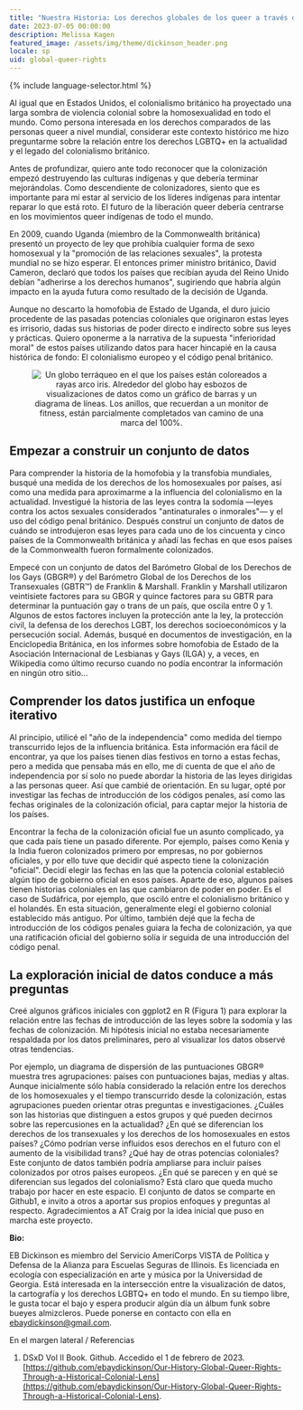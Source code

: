 ```yaml
---
title: "Nuestra Historia: Los derechos globales de los queer a través de una lente histórica colonial"
date: 2023-07-05 00:00:00
description: Melissa Kagen
featured_image: /assets/img/theme/dickinson_header.png
locale: sp
uid: global-queer-rights
---
```


{% include language-selector.html %}

Al igual que en Estados Unidos, el colonialismo británico ha proyectado una larga sombra de violencia colonial sobre la homosexualidad en todo el mundo. Como persona interesada en los derechos comparados de las personas queer a nivel mundial, considerar este contexto histórico me hizo preguntarme sobre la relación entre los derechos LGBTQ+ en la actualidad y el legado del colonialismo británico.

Antes de profundizar, quiero ante todo reconocer que la colonización empezó destruyendo las culturas indígenas y que debería terminar mejorándolas. Como descendiente de colonizadores, siento que es importante para mí estar al servicio de los líderes indígenas para intentar reparar lo que está roto. El futuro de la liberación queer debería centrarse en los movimientos queer indígenas de todo el mundo.

En 2009, cuando Uganda (miembro de la Commonwealth británica) presentó un proyecto de ley que prohibía cualquier forma de sexo homosexual y la "promoción de las relaciones sexuales", la protesta mundial no se hizo esperar. El entonces primer ministro británico, David Cameron, declaró que todos los países que recibían ayuda del Reino Unido debían "adherirse a los derechos humanos", sugiriendo que habría algún impacto en la ayuda futura como resultado de la decisión de Uganda.

Aunque no descarto la homofobia de Estado de Uganda, el duro juicio procedente de las pasadas potencias coloniales que originaron estas leyes es irrisorio, dadas sus historias de poder directo e indirecto sobre sus leyes y prácticas. Quiero oponerme a la narrativa de la supuesta "inferioridad moral" de estos países utilizando datos para hacer hincapié en la causa histórica de fondo: El colonialismo europeo y el código penal británico.

<center>
<figure>
	<img src="../assets/img/theme/dickinson_figure1.png" alt="Un globo terráqueo en el que los países están coloreados a rayas arco iris. Alrededor del globo hay esbozos de visualizaciones de datos como un gráfico de barras y un diagrama de líneas. Los anillos, que recuerdan a un monitor de fitness, están parcialmente completados van camino de una marca del 100%.">
</figure>
</center>

## Empezar a construir un conjunto de datos

Para comprender la historia de la homofobia y la transfobia mundiales, busqué una medida de los derechos de los homosexuales por países, así como una medida para aproximarme a la influencia del colonialismo en la actualidad.
Investigué la historia de las leyes contra la sodomía —leyes contra los actos sexuales considerados "antinaturales o inmorales"— y el uso del código penal británico. Después construí un conjunto de datos de cuándo se introdujeron esas leyes para cada uno de los cincuenta y cinco países de la Commonwealth británica y añadí las fechas en que esos países de la Commonwealth fueron formalmente colonizados.

Empecé con un conjunto de datos del Barómetro Global de los Derechos de los Gays (GBGR®) y del Barómetro Global de los Derechos de los Transexuales (GBTR™) de Franklin & Marshall. Franklin y Marshall utilizaron veintisiete factores para su GBGR y quince factores para su GBTR para determinar la puntuación gay o trans de un país, que oscila entre 0 y 1. Algunos de estos factores incluyen la protección ante la ley, la protección civil, la defensa de los derechos LGBT, los derechos socioeconómicos y la persecución social. Además, busqué en documentos de investigación, en la Enciclopedia Británica, en los informes sobre homofobia de Estado de la Asociación Internacional de Lesbianas y Gays (ILGA) y, a veces, en Wikipedia como último recurso cuando no podía encontrar la información en ningún otro sitio...

## Comprender los datos justifica un enfoque iterativo

Al principio, utilicé el "año de la independencia" como medida del tiempo transcurrido lejos de la influencia británica. Esta información era fácil de encontrar, ya que los países tienen días festivos en torno a estas fechas, pero a medida que pensaba más en ello, me di cuenta de que el año de independencia por sí solo no puede abordar la historia de las leyes dirigidas a las personas queer. Así que cambié de orientación. En su lugar, opté por investigar las fechas de introducción de los códigos penales, así como las fechas originales de la colonización oficial, para captar mejor la historia de los países.

Encontrar la fecha de la colonización oficial fue un asunto complicado, ya que cada país tiene un pasado diferente. Por ejemplo, países como Kenia y la India fueron colonizados primero por empresas, no por gobiernos oficiales, y por ello tuve que decidir qué aspecto tiene la colonización "oficial". Decidí elegir las fechas en las que la potencia colonial estableció algún tipo de gobierno oficial en esos países. Aparte de eso, algunos países tienen historias coloniales en las que cambiaron de poder en poder. Es el caso de Sudáfrica, por ejemplo, que osciló entre el colonialismo británico y el holandés. En esta situación, generalmente elegí el gobierno colonial establecido más antiguo. Por último, también dejé que la fecha de introducción de los códigos penales guiara la fecha de colonización, ya que una ratificación oficial del gobierno solía ir seguida de una introducción del código penal.

## La exploración inicial de datos conduce a más preguntas

Creé algunos gráficos iniciales con ggplot2 en R (Figura 1) para explorar la relación entre las fechas de introducción de las leyes sobre la sodomía y las fechas de colonización. Mi hipótesis inicial no estaba necesariamente respaldada por los datos preliminares, pero al visualizar los datos observé otras tendencias.

Por ejemplo, un diagrama de dispersión de las puntuaciones GBGR® muestra tres agrupaciones: países con puntuaciones bajas, medias y altas. Aunque inicialmente sólo había considerado la relación entre los derechos de los homosexuales y el tiempo transcurrido desde la colonización, estas agrupaciones pueden orientar otras preguntas e investigaciones. ¿Cuáles son las historias que distinguen a estos grupos y qué pueden decirnos sobre las repercusiones en la actualidad? ¿En qué se diferencian los derechos de los transexuales y los derechos de los homosexuales en estos países? ¿Cómo podrían verse influidos esos derechos en el futuro con el aumento de la visibilidad trans? ¿Qué hay de otras potencias coloniales? Este conjunto de datos también podría ampliarse para incluir países colonizados por otros países europeos. ¿En qué se parecen y en qué se diferencian sus legados del colonialismo? Está claro que queda mucho trabajo por hacer en este espacio. El conjunto de datos se comparte en Github1, e invito a otros a aportar sus propios enfoques y preguntas al respecto. Agradecimientos a AT Craig por la idea inicial que puso en marcha este proyecto.

**Bio:**

EB Dickinson es miembro del Servicio AmeriCorps VISTA de Política y Defensa de la Alianza para Escuelas Seguras de Illinois. Es licenciada en ecología con especialización en arte y música por la Universidad de Georgia. Está interesada en la intersección entre la visualización de datos, la cartografía y los derechos LGBTQ+ en todo el mundo. En su tiempo libre, le gusta tocar el bajo y espera producir algún día un álbum funk sobre bueyes almizcleros. Puede ponerse en contacto con ella en ebaydickinson@gmail.com.

En el margen lateral / Referencias

1. DSxD Vol II Book. Github. Accedido el 1 de febrero de 2023. [https://github.com/ebaydickinson/Our-History-Global-Queer-Rights-Through-a-Historical-Colonial-Lens](https://github.com/ebaydickinson/Our-History-Global-Queer-Rights-Through-a-Historical-Colonial-Lens).
